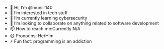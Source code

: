 - 👋 Hi, I’m @muniir140
- 👀 I’m interested in tech stuff
- 🌱 I’m currently learning cybersecurity
- 💞️ I’m looking to collaborate on anything related to software development
- 📫 How to reach me:Currently N/A
- 😄 Pronouns: He/Him
- ⚡ Fun fact: programming is an addiction

<!---
muniir140/muniir140 is a ✨ special ✨ repository because its `README.md` (this file) appears on your GitHub profile.
You can click the Preview link to take a look at your changes.
--->
